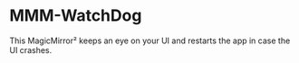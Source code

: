 # MMM-WatchDog
This MagicMirror² keeps an eye on your UI and restarts the app in case the UI crashes.
